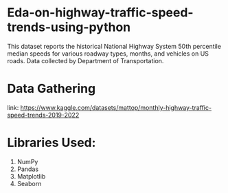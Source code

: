 # Eda-on-highway-traffic-speed-trends-using-python
This dataset reports the historical National Highway System 50th percentile median speeds for various roadway types, months, and vehicles on US roads. Data collected by Department of Transportation.

# Data Gathering
link: https://www.kaggle.com/datasets/mattop/monthly-highway-traffic-speed-trends-2019-2022

# Libraries Used:
1. NumPy
2. Pandas
3. Matplotlib
4. Seaborn
